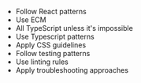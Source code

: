 - Follow React patterns
- Use ECM
- All TypeScript unless it's impossible
- Use Typescript patterns
- Apply CSS guidelines
- Follow testing patterns
- Use linting rules
- Apply troubleshooting approaches
